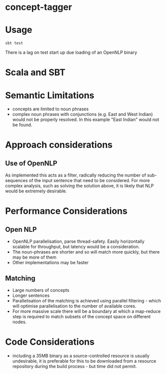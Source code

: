 # concept-tagger

# Usage

```
sbt test
```

There is a lag on test start up due loading of an OpenNLP binary

# Scala and SBT

# Semantic Limitations

- concepts are limited to noun phrases
- complex noun phrases with conjunctions (e.g. East and West Indian) would not be properly resolved. In this example "East Indian" would not be found.

# Approach considerations

## Use of OpenNLP 

As implemented this acts as a filter, radically reducing the number of sub-sequences of the input sentence that need to be considered. For more complex analysis, such as solving the solution above, it is likely that NLP would be extremely desirable. 


# Performance Considerations

## Open NLP

- OpenNLP parallelisation, parse thread-safety. Easily horizontally scalable for throughput, but latency would be a consideration. 
- The noun-phrases are shorter and so will match more quickly, but there may be more of them
- Other implementations may be faster

## Matching 

- Large numbers of concepts
- Longer sentences
- Parallelisation of the matching is achieved using parallel filtering - which will optimise parallelisation to the number of available cores.
- For more massive scale there will be a boundary at which a map-reduce step is required to match subsets of the concept space on different nodes.

# Code Considerations
 
- including a 35MB binary as a source-controlled resource is usually undesirable, it is preferable for this to be downloaded from a resource repository during the build process - but time did not permit.
